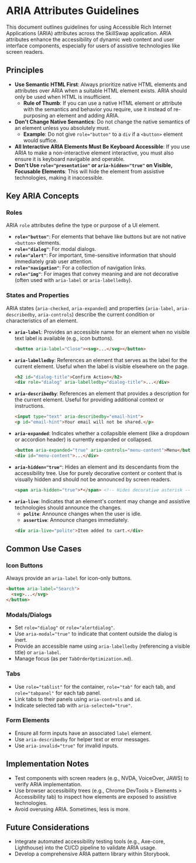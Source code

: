 # ARIA Attributes Guidelines

This document outlines guidelines for using Accessible Rich Internet Applications (ARIA) attributes across the SkillSwap application. ARIA attributes enhance the accessibility of dynamic web content and user interface components, especially for users of assistive technologies like screen readers.

## Principles

-   **Use Semantic HTML First**: Always prioritize native HTML elements and attributes over ARIA when a suitable HTML element exists. ARIA should only be used when HTML is insufficient.
    *   **Rule of Thumb**: If you can use a native HTML element or attribute with the semantics and behavior you require, use it instead of re-purposing an element and adding ARIA.
-   **Don't Change Native Semantics**: Do not change the native semantics of an element unless you absolutely must.
    *   **Example**: Do not give `role="button"` to a `div` if a `<button>` element would suffice.
-   **All Interactive ARIA Elements Must Be Keyboard Accessible**: If you use ARIA to make a non-interactive element interactive, you must also ensure it is keyboard navigable and operable.
-   **Don't Use `role="presentation"` or `aria-hidden="true"` on Visible, Focusable Elements**: This will hide the element from assistive technologies, making it inaccessible.

## Key ARIA Concepts

### Roles

ARIA `role` attributes define the type or purpose of a UI element.

*   **`role="button"`**: For elements that behave like buttons but are not native `<button>` elements.
*   **`role="dialog"`**: For modal dialogs.
*   **`role="alert"`**: For important, time-sensitive information that should immediately grab user attention.
*   **`role="navigation"`**: For a collection of navigation links.
*   **`role="img"`**: For images that convey meaning and are not decorative (often used with `aria-label` or `aria-labelledby`).

### States and Properties

ARIA states (`aria-checked`, `aria-expanded`) and properties (`aria-label`, `aria-describedby`, `aria-controls`) describe the current condition or characteristics of an element.

*   **`aria-label`**: Provides an accessible name for an element when no visible text label is available (e.g., icon buttons).
    ```html
    <button aria-label="Close"><svg>...</svg></button>
    ```
*   **`aria-labelledby`**: References an element that serves as the label for the current element. Useful when the label is visible elsewhere on the page.
    ```html
    <h2 id="dialog-title">Confirm Action</h2>
    <div role="dialog" aria-labelledby="dialog-title">...</div>
    ```
*   **`aria-describedby`**: References an element that provides a description for the current element. Useful for providing additional context or instructions.
    ```html
    <input type="text" aria-describedby="email-hint">
    <p id="email-hint">Your email will not be shared.</p>
    ```
*   **`aria-expanded`**: Indicates whether a collapsible element (like a dropdown or accordion header) is currently expanded or collapsed.
    ```html
    <button aria-expanded="true" aria-controls="menu-content">Menu</button>
    <div id="menu-content">...</div>
    ```
*   **`aria-hidden="true"`**: Hides an element and its descendants from the accessibility tree. Use for purely decorative content or content that is visually hidden and should not be announced by screen readers.
    ```html
    <span aria-hidden="true">*</span> <!-- Hides decorative asterisk -->
    ```
*   **`aria-live`**: Indicates that an element's content may change and assistive technologies should announce the changes.
    *   **`polite`**: Announce changes when the user is idle.
    *   **`assertive`**: Announce changes immediately.
    ```html
    <div aria-live="polite">Item added to cart.</div>
    ```

## Common Use Cases

### Icon Buttons

Always provide an `aria-label` for icon-only buttons.

```html
<button aria-label="Search">
  <svg>...</svg>
</button>
```

### Modals/Dialogs

*   Set `role="dialog"` or `role="alertdialog"`.
*   Use `aria-modal="true"` to indicate that content outside the dialog is inert.
*   Provide an accessible name using `aria-labelledby` (referencing a visible title) or `aria-label`.
*   Manage focus (as per `TabOrderOptimization.md`).

### Tabs

*   Use `role="tablist"` for the container, `role="tab"` for each tab, and `role="tabpanel"` for each tab panel.
*   Link tabs to their panels using `aria-controls` and `id`.
*   Indicate selected tab with `aria-selected="true"`.

### Form Elements

*   Ensure all form inputs have an associated `label` element.
*   Use `aria-describedby` for helper text or error messages.
*   Use `aria-invalid="true"` for invalid inputs.

## Implementation Notes

-   Test components with screen readers (e.g., NVDA, VoiceOver, JAWS) to verify ARIA implementation.
-   Use browser accessibility trees (e.g., Chrome DevTools > Elements > Accessibility tab) to inspect how elements are exposed to assistive technologies.
-   Avoid overusing ARIA. Sometimes, less is more.

## Future Considerations

-   Integrate automated accessibility testing tools (e.g., Axe-core, Lighthouse) into the CI/CD pipeline to validate ARIA usage.
-   Develop a comprehensive ARIA pattern library within Storybook.
